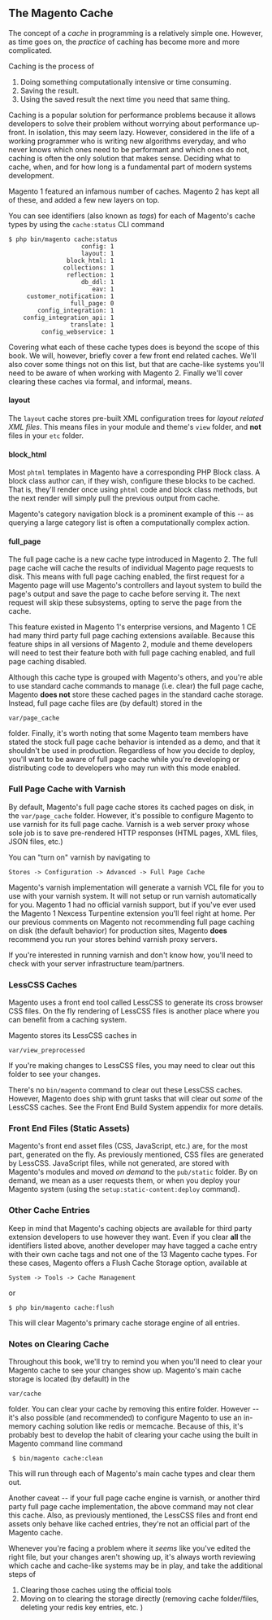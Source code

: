 ## The Magento Cache
	
The concept of a *cache* in programming is a relatively simple one.  However, as time goes on, the *practice* of caching has become more and more complicated.

Caching is the process of

1. Doing something computationally intensive or time consuming.
2. Saving the result.
3. Using the saved result the next time you need that same thing.

Caching is a popular solution for performance problems because it allows developers to solve their problem without worrying about performance up-front. In isolation, this may seem lazy. However, considered in the life of a working programmer who is writing new algorithms everyday, and who never knows which ones need to be performant and which ones do not, caching is often the only solution that makes sense.  Deciding what to cache, when, and for how long is a fundamental part of modern systems development.

Magento 1 featured an infamous number of caches.  Magento 2 has kept all of these, and added a few new layers on top.

You can see identifiers (also known as *tags*) for each of Magento's cache types by using the `cache:status` CLI command

    $ php bin/magento cache:status
                        config: 1
                        layout: 1
                    block_html: 1
                   collections: 1
                    reflection: 1
                        db_ddl: 1
                           eav: 1
         customer_notification: 1
                     full_page: 0
            config_integration: 1
        config_integration_api: 1
                     translate: 1
             config_webservice: 1

                
Covering what each of these cache types does is beyond the scope of this book.  We will, however, briefly cover a few front end related caches.  We'll also cover some things not on this list, but that are cache-like systems you'll need to be aware of when working with Magento 2.  Finally we'll cover clearing these caches via formal, and informal, means.          

#### layout

The `layout` cache stores pre-built XML configuration trees for *layout related XML files*.  This means files in your module and theme's `view` folder, and **not** files in your `etc` folder. 

#### block_html

Most `phtml` templates in Magento have a corresponding PHP Block class.  A block class author can, if they wish, configure these blocks to be cached.  That is, they'll render once using `phtml` code and block class methods, but the next render will simply pull the previous output from cache.  

Magento's category navigation block is a prominent example of this -- as querying a large category list is often a computationally complex action. 

#### full_page

The full page cache is a new cache type introduced in Magento 2.  The full page cache will cache the results of individual Magento page requests to disk.  This means with full page caching enabled, the first request for a Magento page will use Magento's controllers and layout system to build the page's output and save the page to cache before serving it. The next request will skip these subsystems, opting to serve the page from the cache.

This feature existed in Magento 1's enterprise versions, and Magento 1 CE had many third party full page caching extensions available.  Because this feature ships in all versions of Magento 2, module and theme developers will need to test their feature both with full page caching enabled, and full page caching disabled.

Although this cache type is grouped with Magento's others, and you're able to use standard cache commands to manage (i.e. clear) the full page cache, Magento **does not** store these cached pages in the standard cache storage.  Instead, full page cache files are (by default) stored in the

    var/page_cache
   
folder.  Finally, it's worth noting that some Magento team members have stated the stock full page cache behavior is intended as a demo, and that it shouldn't be used in production.  Regardless of how you decide to deploy, you'll want to be aware of full page cache while you're developing or distributing code to developers who may run with this mode enabled. 

### Full Page Cache with Varnish

By default, Magento's full page cache stores its cached pages on disk, in the `var/page_cache` folder.  However, it's possible to configure Magento to use varnish for its full page cache.  Varnish is a web server proxy whose sole job is to save pre-rendered HTTP responses (HTML pages, XML files, JSON files, etc.)

You can "turn on" varnish by navigating to 

	Stores -> Configuration -> Advanced -> Full Page Cache

Magento's varnish implementation will generate a varnish VCL file for you to use with your varnish system.  It will not setup or run varnish automatically for you.  Magento 1 had no official varnish support, but if you've ever used the Magento 1 Nexcess Turpentine extension you'll feel right at home.  Per our previous comments on Magento not recommending full page caching on disk (the default behavior) for production sites, Magento **does** recommend you run your stores behind varnish proxy servers.

If you're interested in running varnish and don't know how, you'll need to check with your server infrastructure team/partners.

### LessCSS Caches

Magento uses a front end tool called LessCSS to generate its cross browser CSS files.  On the fly rendering of LessCSS files is another place where you can benefit from a caching system.

Magento stores its LessCSS caches in 

    var/view_preprocessed

If you're making changes to LessCSS files, you may need to clear out this folder to see your changes.

There's no `bin/magento` command to clear out these LessCSS caches.  However, Magento does ship with grunt tasks that will clear out *some* of the LessCSS caches.  See the Front End Build System appendix for more details.

### Front End Files (Static Assets)

Magento's front end asset files (CSS, JavaScript, etc.) are, for the most part, generated on the fly.  As previously mentioned, CSS files are generated by LessCSS. JavaScript files, while not generated, are stored with Magento's modules and moved *on demand* to the `pub/static` folder.  By on demand, we mean as a user requests them, or when you deploy your Magento system (using the `setup:static-content:deploy` command).

### Other Cache Entries

Keep in mind that Magento's caching objects are available for third party extension developers to use however they want.  Even if you clear **all** the identifiers listed above, another developer may have tagged a cache entry with their own cache tags and not one of the 13 Magento cache types.  For these cases, Magento offers a Flush Cache Storage option, available at 

    System -> Tools -> Cache Management

or

    $ php bin/magento cache:flush
    
This will clear Magento's primary cache storage engine of all entries.

### Notes on Clearing Cache

Throughout this book, we'll try to remind you when you'll need to clear your Magento cache to see your changes show up. Magento's main cache storage is located (by default) in the 

    var/cache 
   
folder. You can clear your cache by removing this entire folder.  However -- it's also possible (and recommended) to configure Magento to use an in-memory caching solution like redis or memcache.  Because of this, it's probably best to develop the habit of clearing your cache using the built in Magento command line command
 
     $ bin/magento cache:clean
 
This will run through each of Magento's main cache types and clear them out.

Another caveat -- if your full page cache engine is varnish, or another third party full page cache implementation, the above command may not clear this cache.  Also, as previously mentioned, the LessCSS files and front end assets only behave like cached entries, they're not an official part of the Magento cache.  

Whenever you're facing a problem where it *seems* like you've edited the right file, but your changes aren't showing up, it's always worth reviewing which cache and cache-like systems may be in play, and take the additional steps of 

1. Clearing those caches using the official tools
2. Moving on to clearing the storage directly (removing cache folder/files, deleting your redis key entries, etc. )
